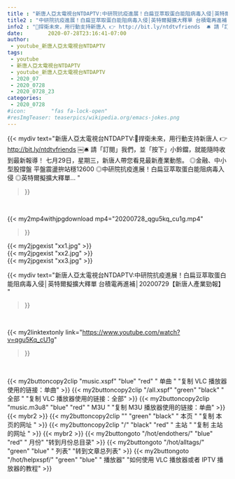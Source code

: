 ```yaml
---
title : "新唐人亞太電視台NTDAPTV:中研院抗疫進展！白扁豆萃取蛋白能阻病毒入侵│英特爾擬擴大釋單 台積電再進補│20200729【新唐人產業勁報】 "
title2 : "中研院抗疫進展！白扁豆萃取蛋白能阻病毒入侵│英特爾擬擴大釋單 台積電再進補│20200729【新唐人產業勁報】 "
info2 : "💪捍衛未來，用行動支持新唐人 👉 http://bit.ly/ntdtvfriends ￼🛎 請「訂閱」我們，並「按下」小鈴鐺，就能隨時收到最新報導！ 七月29日，星期三，新唐人帶您看見最新產業動態。 ◎金融、中小型股撐盤 平盤震盪拚站穩12600 ◎中研院抗疫進展！白扁豆萃取蛋白能阻病毒入侵 ◎英特爾擬擴大釋單... "
date:        2020-07-28T23:16:41-07:00
author:
 - youtube_新唐人亞太電視台NTDAPTV
tags:
 - youtube
 - 新唐人亞太電視台NTDAPTV
 - youtube_新唐人亞太電視台NTDAPTV
 - 2020_07
 - 2020_0728
 - 2020_0728_23
categories:
 - 2020_0728
#icon:        "fas fa-lock-open"
#resImgTeaser: teaserpics/wikipedia.org/emacs-jokes.png
---
```


{{< mydiv text="新唐人亞太電視台NTDAPTV:💪捍衛未來，用行動支持新唐人 👉 http://bit.ly/ntdtvfriends ￼🛎 請「訂閱」我們，並「按下」小鈴鐺，就能隨時收到最新報導！ 七月29日，星期三，新唐人帶您看見最新產業動態。 ◎金融、中小型股撐盤 平盤震盪拚站穩12600 ◎中研院抗疫進展！白扁豆萃取蛋白能阻病毒入侵 ◎英特爾擬擴大釋單... "
>}}
<br>


{{< my2mp4withjpgdownload mp4="20200728_qgu5kq_cu1g.mp4"
>}}

{{< my2jpgexist "xx1.jpg" >}}<br>
{{< my2jpgexist "xx2.jpg" >}}<br>
{{< my2jpgexist "xx3.jpg" >}}<br>



{{< mydiv text="新唐人亞太電視台NTDAPTV:中研院抗疫進展！白扁豆萃取蛋白能阻病毒入侵│英特爾擬擴大釋單 台積電再進補│20200729【新唐人產業勁報】 "
>}}
<br>

{{< my2linktextonly link="https://www.youtube.com/watch?v=qgu5Kq_cU1g"
>}}


<br>

{{< my2buttoncopy2clip "music.xspf"        "blue"   "red"    " 单曲 "  "复制 VLC 播放器使用的链接：单曲" >}} {{< my2buttoncopy2clip "/all.xspf"         "green"  "black"  " 全部 "  "复制 VLC 播放器使用的链接：全部" >}} {{< my2buttoncopy2clip "music.m3u8"        "blue"   "red"    " M3U  "    "复制 M3U 播放器使用的链接：单曲" >}} {{< mybr2 >}} {{< my2buttoncopy2clip ""                  "green"  "black"  " 本页 "    "复制 本页的网址 " >}} {{< my2buttoncopy2clip "/"                 "black"  "red"    " 主站 "    "复制 主站的网址 " >}} {{< mybr2 >}} {{< my2buttongoto      "/hot/endothers/"   "blue"   "red"    " 月份"   "转到月份总目录" >}} {{< my2buttongoto      "/hot/alltags/"     "green"  "blue"   " 列表"   "转到文章总列表" >}} {{< my2buttongoto      "/hot/helpxspf/"    "green"  "blue"   " 播放器" "如何使用 VLC 播放器或者 IPTV 播放器的教程" >}} 
